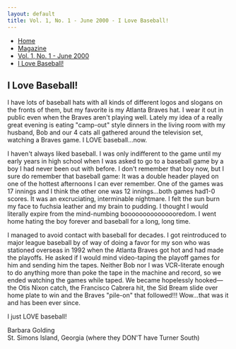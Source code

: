 ```yaml
---
layout: default
title: Vol. 1, No. 1 - June 2000 - I Love Baseball!
---
```

<nav class="breadcrumb" aria-label="breadcrumbs">
  <ul>
    <li><a href="{{ site.url }}{{ site.baseurl }}">Home</a></li>
    <li><a href="../magazine-home.html">Magazine</a></li>
    <li><a href="bi_vol_1_no_1_home.html">Vol. 1, No. 1 - June 2000</a></li>
    <li class="is-active"><a href="#" aria-current="page">I Love Baseball!</a></li>
  </ul>
</nav>

<section class="storycontent">
  <h1>I Love Baseball!</h1>
  <p>
    I have lots of baseball hats with all kinds of different logos and slogans on the fronts of them, but my favorite is my Atlanta Braves hat.  I wear it out in public even when the Braves aren't playing well.  Lately my idea of a really great evening is eating "camp-out" style dinners in the living room with my husband, Bob and our 4 cats all gathered around the television set, watching a Braves game. I LOVE baseball...now.
  </p>

  <p>
    I haven't always liked baseball.  I was only indifferent to the game until my early years in high school when I was asked to go to a baseball game by a boy I had never been out with before.  I don't remember that boy now, but I sure do remember that baseball game:  It was a double header played on one of the hottest afternoons I can ever remember.  One of the games was 17 innings and I think the other one was 12 innings...both games had1-0 scores.  It was an excruciating, interminable nightmare.  I felt the sun burn my face to fuchsia leather and my brain to pudding.  I thought I would literally expire from the mind-numbing booooooooooooooredom.  I went home hating the boy forever and baseball for a long, long time.
  </p>

  <p>
    I managed to avoid contact with baseball for decades.  I got reintroduced to major league baseball by of way of doing a favor for my son who was stationed overseas in 1992 when the Atlanta Braves got hot and had made the playoffs.  He asked if I would mind video-taping the playoff games for him and sending him the tapes.  Neither Bob nor I was VCR-literate enough to do anything more than poke the tape in the machine and record, so we ended watching the games while taped.  We became hopelessly hooked&mdash;the Otis Nixon catch, the Francisco Cabrera hit, the Sid Bream slide over home plate to win and the Braves "pile-on" that followed!!!  Wow...that was it and has been ever since. 
  </p>

  <p>
    I just LOVE baseball!
  </p>

  <p>
    Barbara Golding<br />
    St. Simons Island, Georgia (where they DON'T have Turner South)
  </p>
</section>
